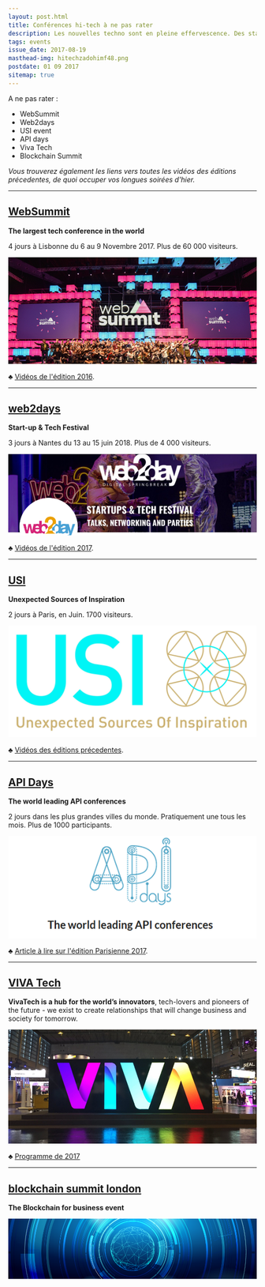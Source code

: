 ```yaml
---
layout: post.html
title: Conférences hi-tech à ne pas rater
description: Les nouvelles techno sont en pleine effervescence. Des start-up mais aussi des nouveaux services, des nouveaux produits et surtout des nouveaux usages viennent révolutionner notre quotidien et celui de nos entreprises. Un bon moyen de rester à la page est de participer à une conférence Hi-Tech. Enthousiasme garanti !
tags: events
issue_date: 2017-08-19
masthead-img: hitechzadohimf48.png
postdate: 01 09 2017
sitemap: true
---
```


A ne pas rater :

- WebSummit
- Web2days
- USI event
- API days
- Viva Tech
- Blockchain Summit

_Vous trouverez également les liens vers toutes les vidéos des éditions précedentes, de quoi occuper vos longues soirées d'hier._

---

## [WebSummit](https://websummit.com/)

**The largest tech conference in the world**

4 jours à Lisbonne du 6 au 9 Novembre 2017. Plus de 60 000 visiteurs.

<a href="https://websummit.com/"><img class="img-post" src="/assets/noindex/evtwebsum16.jpg" alt="web summit event"/></a>

:clubs: [Vidéos de l'édition 2016](https://www.youtube.com/channel/UCJtkHqH4Qof97TSx7BzE5IQ/videos).

---

## [web2days](https://web2day.co/)

**Start-up & Tech Festival**

3 jours à Nantes du 13 au 15 juin 2018. Plus de 4 000 visiteurs.

<a href="https://web2day.co/"><img class="img-post" src="/assets/noindex/snip_20170820104404.png" alt="web2day event"/></a>

:clubs: [Vidéos de l'édition 2017](https://www.youtube.com/channel/UCCzfEV7NDD5OvkE3Ua7pcxQ/videos).

---

## [USI](http://www.usievents.com/fr)

**Unexpected Sources of Inspiration**

2 jours à Paris, en Juin. 1700 visiteurs.

<a href="http://www.usievents.com/fr"><img class="img-post" src="/assets/noindex/usi.jpg" alt="usi event"/></a>

:clubs: [Vidéos des éditions précedentes](https://www.youtube.com/user/usievents/videos).

---

## [API Days](http://www.apidays.io/)

**The world leading API conferences**

2 jours dans les plus grandes villes du monde. Pratiquement une tous les mois. Plus de 1000 participants.

<a href="http://www.apidays.io/"><img class="img-post" src="/assets/noindex/apidays.png" alt="API days"/></a>

:clubs: [Article à lire sur l'édition Parisienne 2017](http://blog.d2-si.fr/2017/01/05/api-days-paris/).

---

## [VIVA Tech](https://vivatechnology.com/)

**VivaTech is a hub for the world’s innovators**, tech-lovers and pioneers of the future - we exist to create relationships that will change business and society for tomorrow.

<a href="https://vivatechnology.com/"><img class="img-post" src="/assets/noindex/viva-technology.png" alt="vivatech"/></a>

:clubs: [Programme de 2017](https://vivatechnology.com/program/program/)

---

## [blockchain summit london](http://blockchainsummitlondon.com/) 

**The Blockchain for business event**

<a href="http://blockchainsummitlondon.com/"><img class="img-post" src="/assets/noindex/9738bcsummitlo.png" alt="blockchain summit london"/></a>

